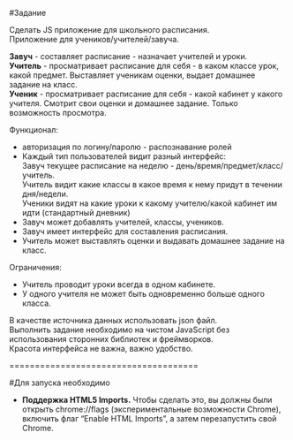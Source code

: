 #Задание  

Сделать JS приложение для школьного расписания.  
Приложение для учеников/учителей/завуча.

**Завуч** - составляет расписание - назначает учителей и уроки.  
**Учитель** - просматривает расписание для себя - в каком классе урок, какой предмет. Выставляет ученикам оценки, выдает домашнее задание на класс.  
**Ученик** - просматривает расписание для себя - какой кабинет у какого учителя. Смотрит свои оценки и домашнее задание. Только возможность просмотра.  

Функционал:  

- авторизация по логину/паролю - распознавание ролей  
- Каждый тип пользователей видит разный интерфейс:   
    Завуч текущее расписание на неделю - день/время/предмет/класс/учитель.  
    Учитель видит какие классы в какое время к нему придут в течении дня/недели.  
    Ученики видят на какие уроки к какому учителю/какой кабинет им идти (стандартный дневник)  
- Завуч может добавлять учителей, классы, учеников.
- Завуч имеет интерфейс для составления расписания.
- Учитель может выставлять оценки и выдавать домашнее задание на класс.

Ограничения:

- Учитель проводит уроки всегда в одном кабинете. 
- У одного учителя не может быть одновременно больше одного класса.

В качестве источника данных использовать json файл.  
Выполнить задание необходимо на чистом JavaScript без использования сторонних библиотек и фреймворков.  
Красота интерфейса не важна, важно удобство.  
  
=====================================
    
#Для запуска необходимо

- **Поддержка HTML5 Imports.** Чтобы сделать это, вы должны были открыть chrome://flags (экспериментальные возможности Chrome), включить флаг “Enable HTML Imports”, а затем перезапустить свой ​​Chrome.